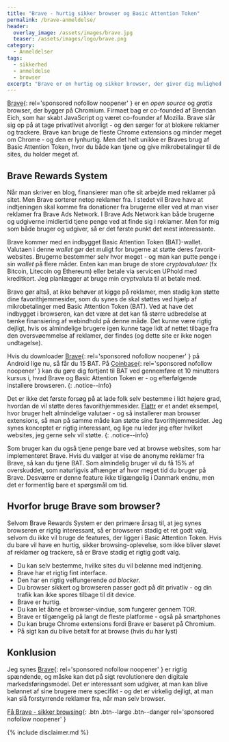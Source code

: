 ```yaml
---
title: "Brave - hurtig sikker browser og Basic Attention Token"
permalink: /brave-anmeldelse/
header:
  overlay_image: /assets/images/brave.jpg
  teaser: /assets/images/logo/brave.png
category:
  - Anmeldelser
tags:
  - sikkerhed
  - anmeldelse
  - browser
excerpt: "Brave er en hurtig og sikker browser, der giver dig mulighed for at blokere reklamer og give credits til de sites, du kan lide."
---
```


[Brave](/go/brave/){: rel='sponsored nofollow noopener' } er en _open source_ og _gratis_ browser, der bygger på Chromium. Firmaet bag er co-founded af Brendan Eich, som har skabt JavaScript og været co-founder af Mozilla. Brave slår sig op på at tage privatlivet alvorligt - og den sørger for at blokere reklamer og trackere. Brave kan bruge de fleste Chrome extensions og minder meget om Chrome - og den er lynhurtig. Men det helt unikke er Braves brug af Basic Attention Token, hvor du både kan tjene og give mikrobetalinger til de sites, du holder meget af.

## Brave Rewards System

Når man skriver en blog, finansierer man ofte sit arbejde med reklamer på sitet. Men Brave sorterer netop reklamer fra. I stedet vil Brave have at indtjeningen skal komme fra donationer fra brugerne eller ved at man viser reklamer fra Brave Ads Network. I Brave Ads Network kan både brugerne og udgiverne imidlertid tjene penge ved at finde sig i reklamer. Men for mig som både bruger og udgiver, så er det første punkt det mest interessante. 

Brave kommer med en indbygget Basic Attention Token (BAT)-wallet. Valutaen i denne _wallet_ gør det muligt for brugerne at støtte deres favorit-websites. Brugerne bestemmer selv hvor meget - og man kan putte penge i sin _wallet_ på flere måder. Enten kan man bruge de store _cryptovalutaer_ (fx Bitcoin, Litecoin og Ethereum) eller betale via servicen UPhold med kreditkort. Jeg planlægger at bruge min cryptvaluta til at betale med. 

Brave gør altså, at ikke behøver at kigge på reklamer, men stadig kan støtte dine favorithjemmesider, som du synes de skal støttes ved hjælp af mikrobetalinger med Basic Attention Token (BAT). Ved at have det indbygget i browseren, kan det være at det kan få større udbredelse at tænke finansiering af webindhold på denne måde. Det kunne være rigtig dejligt, hvis os almindelige brugere igen kunne tage lidt af nettet tilbage fra den oversvøemmelse af reklamer, der findes (og dette site er ikke nogen undtagelse).

Hvis du downloader [Brave](/go/brave/){: rel='sponsored nofollow noopener' } på Android lige nu, så får du 15 BAT. På [Coinbase](/go/coinbase/){: rel='sponsored nofollow noopener' } kan du gøre dig fortjent til BAT ved gennemføre et 10 minutters kursus i, hvad Brave og Basic Attention Token er - og efterfølgende installere browseren.
{: .notice--info}

Det er ikke det første forsøg på at lade folk selv bestemme i lidt højere grad, hvordan de vil støtte deres favorithjemmesider. [Flattr](http://flattr.com/@lsolesen) er et andet eksempel, hvor bruger helt almindelige valutaer - og så installerer man browser extensions, så man på samme måde kan støtte sine favorithjemmesider. Jeg synes konceptet er rigtig interessant, og lige nu leder jeg efter hvilket websites, jeg gerne selv vil støtte.
{: .notice--info}

Som bruger kan du også tjene penge bare ved at browse websites, som har implementeret Brave. Hvis du vælger at vise de anonyme reklamer fra Brave, så kan du tjene BAT. Som almindelig bruger vil du få 15% af overskuddet, som naturligvis afhænger af hvor meget tid du bruger på Brave. Desværre er denne feature ikke tilgængelig i Danmark endnu, men det er formentlig bare et spørgsmål om tid. 

## Hvorfor bruge Brave som browser?

Selvom Brave Rewards System er den primære årsag til, at jeg synes browseren er rigtig interessant, så er browseren stadig et ret godt valg, selvom du ikke vil bruge de features, der ligger i Basic Attention Token. Hvis du bare vil have en hurtig, sikker browsing-oplevelse, som ikke bliver sløvet af reklamer og trackere, så er Brave stadig et rigtig godt valg.

- Du kan selv bestemme, hvilke sites du vil belønne med indtjening.
- Brave har et rigtig fint interface.
- Den har en rigtig velfungerende _ad blocker_.
- Du browser sikkert og browseren passer godt på dit privatliv - og din trafik kan ikke spores tilbage til dit device.
- Brave er hurtig.
- Du kan let åbne et browser-vindue, som fungerer gennem TOR.
- Brave er tilgængelig på langt de fleste platforme - også på smartphones
- Du kan bruge Chrome extensions fordi Brave er baseret på Chromium.
- På sigt kan du blive betalt for at browse (hvis du har lyst)

## Konklusion

Jeg synes [Brave](/go/brave/){: rel='sponsored nofollow noopener' } er rigtig spændende, og måske kan det på sigt revolutionere den digitale markedsføringsmodel. Det er interessant som udgiver, at man kan blive belønnet af sine brugere mere specifikt - og det er virkelig dejligt, at man kan slå forstyrrende reklamer fra, når man selv browser. 

[Få Brave - sikker browsing](/go/brave/){: .btn .btn--large .btn--danger rel='sponsored nofollow noopener' }

{% include disclaimer.md %}
